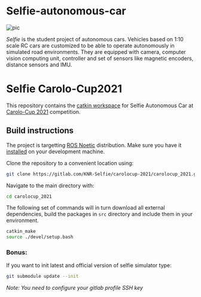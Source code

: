 # Selfie-autonomous-car
![pic](/uploads/62db4f1809915f5a58a848fd77c937ac/overview.jpg)

*Selfie* is the student project of autonomous cars. Vehicles based on 1:10 scale RC cars are customized to be able
to operate autonomously in simulated road environments. They are equipped with camera, computer vision computing unit,
controller and set of sensors like magnetic encoders, distance sensors and IMU.

# Selfie Carolo-Cup2021

This repository contains the [catkin workspace](http://wiki.ros.org/catkin/workspaces) for Selfie Autonomous Car
at [Carolo-Cup 2021](https://wiki.ifr.ing.tu-bs.de/carolocup/news) competition.

## Build instructions

The project is targetting [ROS Noetic](http://wiki.ros.org/noetic) distribution. Make
sure you have it [installed](http://wiki.ros.org/noetic/Installation) on your development machine.

Clone the repository to a convenient location using:

```bash
git clone https://gitlab.com/KNR-Selfie/carolocup-2021/carolocup_2021.git
```

Navigate to the main directory with:

```bash
cd carolocup_2021
```

The following set of commands will in turn download all external dependencies, build the packages in
`src` directory and include them in your environment.

```bash
catkin_make
source ./devel/setup.bash
```

### Bonus:
If you want to init latest and official version of selfie simulator type:
```bash
git submodule update --init
```
<em>Note: You need to configure your gitlab profile SSH key</em>
